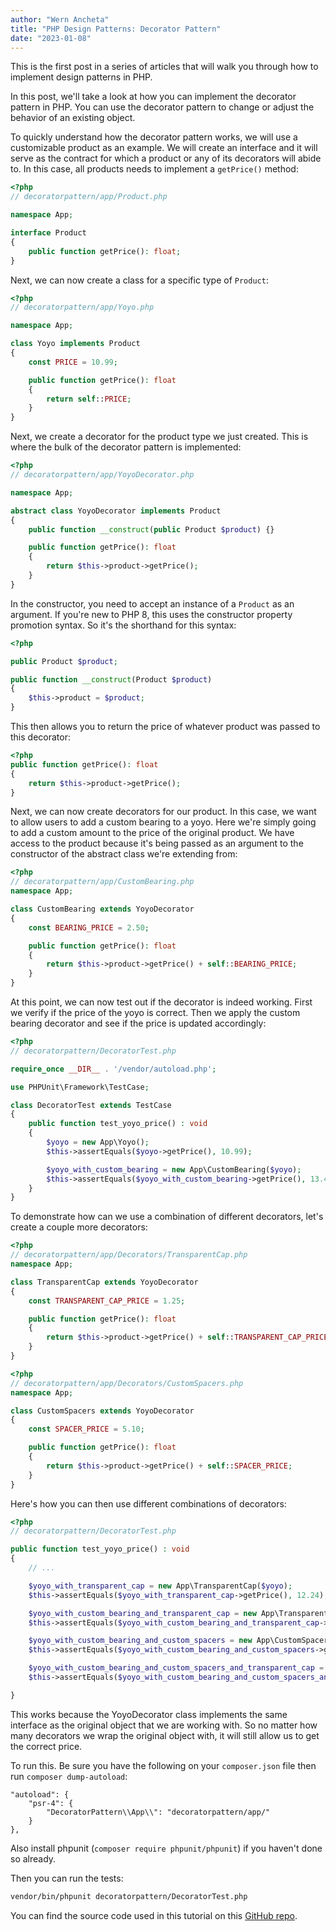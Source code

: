 ```yaml
---
author: "Wern Ancheta"
title: "PHP Design Patterns: Decorator Pattern"
date: "2023-01-08"
---
```


This is the first post in a series of articles that will walk you through how to implement design patterns in PHP.

In this post, we'll take a look at how you can implement the decorator pattern in PHP.
You can use the decorator pattern to change or adjust the behavior of an existing object.

To quickly understand how the decorator pattern works, we will use a customizable product as an example.
We will create an interface and it will serve as the contract for which a product or any of its decorators will abide to.
In this case, all products needs to implement a `getPrice()` method:

```php
<?php 
// decoratorpattern/app/Product.php

namespace App;

interface Product 
{
    public function getPrice(): float;
}
```

Next, we can now create a class for a specific type of `Product`:

```php
<?php 
// decoratorpattern/app/Yoyo.php

namespace App;

class Yoyo implements Product
{
    const PRICE = 10.99;

    public function getPrice(): float
    {
        return self::PRICE;
    }
}
```

Next, we create a decorator for the product type we just created. This is where the bulk of the decorator pattern is implemented:

```php
<?php 
// decoratorpattern/app/YoyoDecorator.php

namespace App;

abstract class YoyoDecorator implements Product
{
    public function __construct(public Product $product) {}

    public function getPrice(): float
    {
        return $this->product->getPrice();
    }
}
```

In the constructor, you need to accept an instance of a `Product` as an argument. If you're new to PHP 8, this uses the constructor property promotion syntax. So it's the shorthand for this syntax:

```php 
<?php

public Product $product;

public function __construct(Product $product) 
{
    $this->product = $product;
}
```

This then allows you to return the price of whatever product was passed to this decorator:

```php
<?php
public function getPrice(): float
{
    return $this->product->getPrice();
} 
```

Next, we can now create decorators for our product. In this case, we want to allow users to add a custom bearing to a yoyo. Here we're simply going to add a custom amount to the price of the original product. We have access to the product because it's being passed as an argument to the constructor of the abstract class we're extending from:

```php
<?php 
// decoratorpattern/app/CustomBearing.php
namespace App;

class CustomBearing extends YoyoDecorator 
{
    const BEARING_PRICE = 2.50;

    public function getPrice(): float
    {
        return $this->product->getPrice() + self::BEARING_PRICE;
    }
} 
```

At this point, we can now test out if the decorator is indeed working. First we verify if the price of the yoyo is correct. Then we apply the custom bearing decorator and see if the price is updated accordingly:

```php
<?php 
// decoratorpattern/DecoratorTest.php

require_once __DIR__ . '/vendor/autoload.php';

use PHPUnit\Framework\TestCase;

class DecoratorTest extends TestCase
{
    public function test_yoyo_price() : void
    {
        $yoyo = new App\Yoyo();
        $this->assertEquals($yoyo->getPrice(), 10.99);

        $yoyo_with_custom_bearing = new App\CustomBearing($yoyo);
        $this->assertEquals($yoyo_with_custom_bearing->getPrice(), 13.49);
    }
}
```

To demonstrate how can we use a combination of different decorators, let's create a couple more decorators:

```php
<?php 
// decoratorpattern/app/Decorators/TransparentCap.php
namespace App;

class TransparentCap extends YoyoDecorator
{
    const TRANSPARENT_CAP_PRICE = 1.25;

    public function getPrice(): float
    {
        return $this->product->getPrice() + self::TRANSPARENT_CAP_PRICE;
    }
} 
```

```php 
<?php 
// decoratorpattern/app/Decorators/CustomSpacers.php
namespace App;

class CustomSpacers extends YoyoDecorator 
{
    const SPACER_PRICE = 5.10;

    public function getPrice(): float
    {
        return $this->product->getPrice() + self::SPACER_PRICE;
    }
}
```

Here's how you can then use different combinations of decorators:

```php
<?php 
// decoratorpattern/DecoratorTest.php

public function test_yoyo_price() : void
{
    // ...

    $yoyo_with_transparent_cap = new App\TransparentCap($yoyo);
    $this->assertEquals($yoyo_with_transparent_cap->getPrice(), 12.24);

    $yoyo_with_custom_bearing_and_transparent_cap = new App\TransparentCap(new App\CustomBearing($yoyo));
    $this->assertEquals($yoyo_with_custom_bearing_and_transparent_cap->getPrice(), 14.74);

    $yoyo_with_custom_bearing_and_custom_spacers = new App\CustomSpacers(new App\CustomBearing($yoyo));
    $this->assertEquals($yoyo_with_custom_bearing_and_custom_spacers->getPrice(), 18.59);

    $yoyo_with_custom_bearing_and_custom_spacers_and_transparent_cap = new App\TransparentCap(new App\CustomSpacers(new App\CustomBearing($yoyo)));
    $this->assertEquals($yoyo_with_custom_bearing_and_custom_spacers_and_transparent_cap->getPrice(), 19.84); 

}
```

This works because the YoyoDecorator class implements the same interface as the original object that we are working with. So no matter how many decorators we wrap the original object with, it will still allow us to get the correct price.

To run this. Be sure you have the following on your `composer.json` file then run `composer dump-autoload`:

```
"autoload": {
    "psr-4": {
        "DecoratorPattern\\App\\": "decoratorpattern/app/"
    }
},
```

Also install phpunit (`composer require phpunit/phpunit`) if you haven't done so already.

Then you can run the tests:

```bash
vendor/bin/phpunit decoratorpattern/DecoratorTest.php
```

You can find the source code used in this tutorial on this [GitHub repo](https://github.com/anchetaWern/php-design-patterns).

